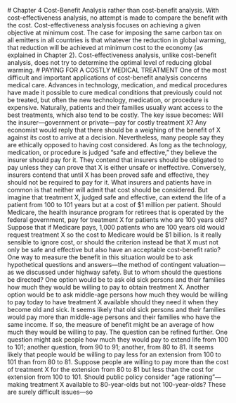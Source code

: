 \# Chapter 4 Cost-Benefit Analysis rather than cost-benefit analysis. With cost-effectiveness analysis, no attempt is made to compare the benefit with the cost. Cost-effectiveness analysis focuses on achieving a given objective at minimum cost. The case for imposing the same carbon tax on all emitters in all countries is that whatever the reduction in global warming, that reduction will be achieved at minimum cost to the economy (as explained in Chapter 2). Cost-effectiveness analysis, unlike cost-benefit analysis, does not try to determine the optimal level of reducing global warming. # PAYING FOR A COSTLY MEDICAL TREATMENT One of the most difficult and important applications of cost-benefit analysis concerns medical care. Advances in technology, medication, and medical procedures have made it possible to cure medical conditions that previously could not be treated, but often the new technology, medication, or procedure is expensive. Naturally, patients and their families usually want access to the best treatments, which also tend to be costly. The key issue becomes: Will the insurer—government or private—pay for costly treatment X? Any economist would reply that there should be a weighing of the benefit of X against its cost to arrive at a decision. Nevertheless, many people say they are ethically opposed to having cost considered. As long as the technology, medication, or procedure is judged “safe and effective,” they believe the insurer should pay for it. They contend that insurers should be obligated to pay unless they can prove that X is either unsafe or ineffective. Conversely, insurers contend that until X has been proved safe and effective, they should not be required to pay for it. What insurers and patients have in common is that neither will admit that cost should be considered. But imagine that treatment X, judged safe and effective, can extend the life of a patient from 100 to 101 years but at a cost of $1 million per patient. Should Medicare, the health insurance program for retirees that is operated by the federal government, pay for treatment X for patients who are 100 years old? Suppose that if Medicare pays, 1,000 patients who are 100 years old would request treatment X so the cost to Medicare would be $1 billion. Is it really sensible to ignore cost, or should the criterion instead be that X must not only be safe and effective but also have an acceptable cost-benefit ratio? One way to measure the benefit in this situation would be to ask hypothetical questions and answers—the method of contingent valuation—as we discussed under highway safety. But to whom should the questions be directed? One option would be to ask old sick persons and their families how much they would be willing to pay to obtain treatment X. Another option would be to ask middle-age persons how much they would be willing to pay today to have treatment X available should they need it when they become old and sick. It seems likely that old sick persons and their families would pay more than middle-age persons and their families who have the same income. If so, the measure of benefit might be an average of how much they would be willing to pay. The question can be refined further. One question might ask people how much they would pay to extend life from 100 to 101; another question, from 90 to 91; another, from 80 to 81. It seems likely that people would be willing to pay less for an extension from 100 to 101 than from 80 to 81. Suppose people are willing to pay more than the cost of treatment X for the extension from 80 to 81 but less than the cost for extension from 100 to 101. Should public policy consider “age rationing”—making treatment X available to 80-year-olds but not 100-year-olds? These are surely difficult issues—so